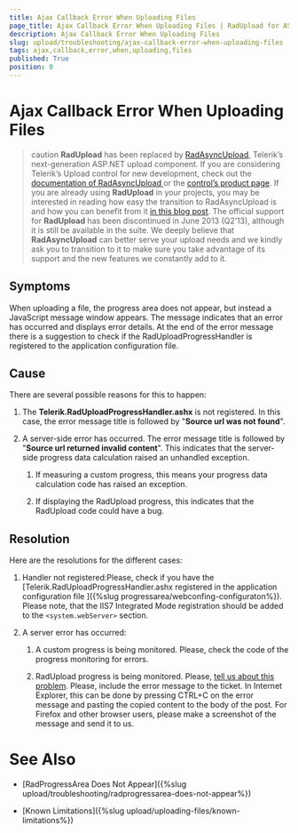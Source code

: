 ```yaml
---
title: Ajax Callback Error When Uploading Files
page_title: Ajax Callback Error When Uploading Files | RadUpload for ASP.NET AJAX Documentation
description: Ajax Callback Error When Uploading Files
slug: upload/troubleshooting/ajax-callback-error-when-uploading-files
tags: ajax,callback,error,when,uploading,files
published: True
position: 0
---
```


# Ajax Callback Error When Uploading Files



>caution  **RadUpload** has been replaced by [RadAsyncUpload](https://demos.telerik.com/aspnet-ajax/asyncupload/examples/overview/defaultcs.aspx), Telerik’s next-generation ASP.NET upload component. If you are considering Telerik’s Upload control for new development, check out the [documentation of RadAsyncUpload ](https://www.telerik.com/help/aspnet-ajax/asyncupload-overview.html) or the [control’s product page](https://www.telerik.com/products/aspnet-ajax/asyncupload.aspx). If you are already using **RadUpload** in your projects, you may be interested in reading how easy the transition to RadAsyncUpload is and how you can benefit from it [in this blog post](https://blogs.telerik.com/blogs/12-12-05/the-case-of-telerik-s-new-old-asp.net-ajax-upload-control-radasyncupload). The official support for **RadUpload** has been discontinued in June 2013 (Q2’13), although it is still be available in the suite. We deeply believe that **RadAsyncUpload** can better serve your upload needs and we kindly ask you to transition to it to make sure you take advantage of its support and the new features we constantly add to it.
>


## Symptoms

When uploading a file, the progress area does not appear, but instead a JavaScript message window appears. The message indicates that an error has occurred and displays error details. At the end of the error message there is a suggestion to check if the RadUploadProgressHandler is registered to the application configuration file.

## Cause

There are several possible reasons for this to happen:

1. The **Telerik.RadUploadProgressHandler.ashx** is not registered. In this case, the error message title is followed by "**Source url was not found**".

1. A server-side error has occurred. The error message title is followed by "**Source url returned invalid content**". This indicates that the server-side progress data calculation raised an unhandled exception.

	1. If measuring a custom progress, this means your progress data calculation code has raised an exception.

	1. If displaying the RadUpload progress, this indicates that the RadUpload code could have a bug.

## Resolution

Here are the resolutions for the different cases:

1. Handler not registered:Please, check if you have the [Telerik.RadUploadProgressHandler.ashx registered in the application configuration file ]({%slug progressarea/webconfing-configuraton%}). Please note, that the IIS7 Integrated Mode registration should be added to the `<system.webServer>` section.

1. A server error has occurred:

	1. A custom progress is being monitored. Please, check the code of the progress monitoring for errors.

	1. RadUpload progress is being monitored. Please, [tell us about this problem](https://www.telerik.com/support/home.aspx). Please, include the error message to the ticket. In Internet Explorer, this can be done by pressing CTRL+C on the error message and pasting the copied content to the body of the post. For Firefox and other browser users, please make a screenshot of the message and send it to us.

# See Also

 * [RadProgressArea Does Not Appear]({%slug upload/troubleshooting/radprogressarea-does-not-appear%})

 * [Known Limitations]({%slug upload/uploading-files/known-limitations%})
